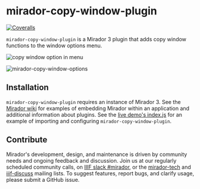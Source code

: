 # mirador-copy-window-plugin

<!-- [![Travis][build-badge]][build]
[![npm package][npm-badge]][npm] -->
[![Coveralls][coveralls-badge]][coveralls]

`mirador-copy-window-plugin` is a Mirador 3 plugin that adds copy window functions to the window options menu. <!-- A [live demo](https://mirador-download-plugin.netlify.app/) with several institutions' manifests is available for testing. -->

![copy window option in menu](https://github.com/nakamura196/mirador-copy-window-plugin/assets/5351691/cf38163f-50df-45f5-89c1-ed5abdae0985)

![mirador-copy-window-options](https://github.com/nakamura196/mirador-copy-window-plugin/assets/5351691/b399fca1-13b6-4698-ab80-05bc0d69b501)


[build-badge]: https://img.shields.io/travis/projectmirador/mirador-copy-window-plugin/main.png?style=flat-square
[build]: https://travis-ci.org/projectmirador/mirador-copy-window-plugin

[npm-badge]: https://img.shields.io/npm/v/mirador-copy-window-plugin.png?style=flat-square
[npm]: https://www.npmjs.org/package/mirador-copy-window-plugin

[coveralls-badge]: https://img.shields.io/coveralls/user/repo/main.png?style=flat-square
[coveralls]: https://coveralls.io/github/user/repo

## Installation

`mirador-copy-window-plugin` requires an instance of Mirador 3. See the [Mirador wiki](https://github.com/ProjectMirador/mirador/wiki) for examples of embedding Mirador within an application and additional information about plugins. See the [live demo's index.js](https://github.com/nakamura196/mirador-copy-window-plugin/blob/main/demo/src/index.js) for an example of importing and configuring `mirador-copy-window-plugin`.

<!-- 

## Configuration

Configurations for this plugin are injected when Mirador is initialized under the `miradorCopyWindowPlugin` key.

```js
...
  id: 'mirador',
  miradorCopyWindowPlugin: {
    ...
  }
...
```

| Config Key | Type | Description |
| --- | --- | --- |
| `restrictDownloadOnSizeDefinition` | boolean (default: false) | If set to true the `Zoomed region` link will not be rendered if the image API returns a single size in the `sizes` section and the single size height/width is the same size or smaller than the reported height/width. |

-->

## Contribute
Mirador's development, design, and maintenance is driven by community needs and ongoing feedback and discussion. Join us at our regularly scheduled community calls, on [IIIF slack #mirador](http://bit.ly/iiif-slack), or the [mirador-tech](https://groups.google.com/forum/#!forum/mirador-tech) and [iiif-discuss](https://groups.google.com/forum/#!forum/iiif-discuss) mailing lists. To suggest features, report bugs, and clarify usage, please submit a GitHub issue.
